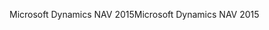 <span data-ttu-id="b1923-101">Microsoft Dynamics NAV 2015</span><span class="sxs-lookup"><span data-stu-id="b1923-101">Microsoft Dynamics NAV 2015</span></span>